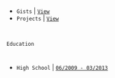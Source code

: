 <br />

- `Gists` | [`View`](https://gist.github.com/kentlouisetonino) <br />
- `Projects` | [`View`](https://github.com/stars/kentlouisetonino/lists/computer-engineering-projects) <br />

<br />

`Education`
#

- `High School` | [`06/2009 - 03/2013`](https://github.com/kentlouisetonino/kentlouisetonino/blob/develop/education/01-High-School.md)
